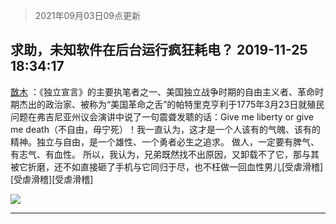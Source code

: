 > 2021年09月03日09点更新
<link rel="stylesheet" href="https://cdn.jsdelivr.net/gh/taotie6/sampleJSON@main/css/photo_show.css">


 ## 求助，未知软件在后台运行疯狂耗电？ 2019-11-25 18:34:17

 [㪚木](https://www.coolapk.com/feed/15046820?shareKey=OTIzZTQzNjNhMzM3NjEzMTc1MDA~) ：《独立宣言》的主要执笔者之一、美国独立战争时期的自由主义者、革命时期杰出的政治家、被称为“美国革命之舌”的帕特里克亨利于1775年3月23日就殖民问题在弗吉尼亚州议会演讲中说了一句震聋发聩的话：Give me liberty or give me death（不自由，毋宁死）<!--break-->！我一直认为，这才是一个人该有的气魄、该有的精神。独立与自由，是一个雄性、一个勇者必生之追求。
做人，一定要有脾气、有志气、有血性。
所以，我认为，兄弟既然找不出原因，又卸载不了它，那与其被它折磨，还不如直接砸了手机与它同归于尽，也不枉做一回血性男儿[受虐滑稽][受虐滑稽][受虐滑稽] 

<div class="album">
<img class="img-item" src="http://image.coolapk.com/feed/2019/0323/12/1081091_1553314097_1662@640x640.jpg" />
</div>

 ------- 

